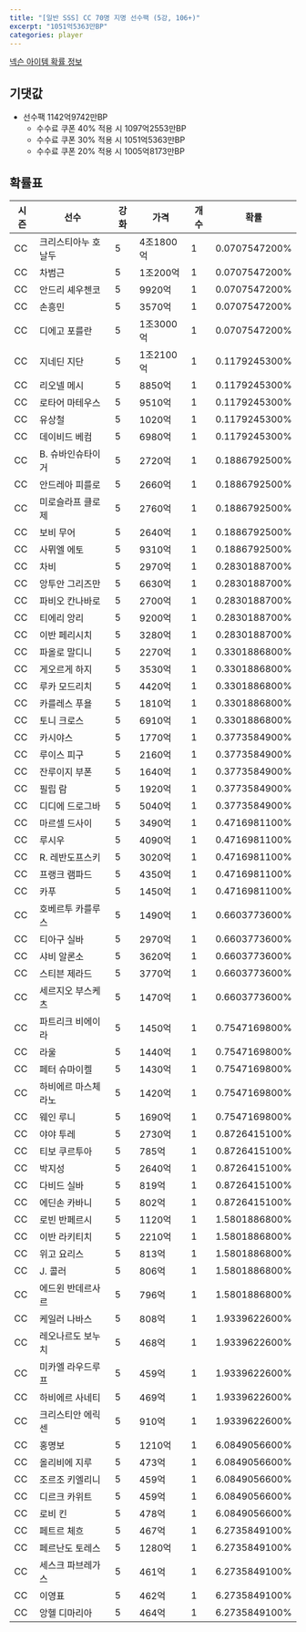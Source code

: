 ```yaml
---
title: "[일반 SSS] CC 70명 지명 선수팩 (5강, 106+)"
excerpt: "1051억5363만BP"
categories: player
---
```

[넥슨 아이템 확률 정보](http://iteminfo.nexon.com/probability/fo4?sn=7398)

## 기댓값
- 선수팩 1142억9742만BP
  - 수수료 쿠폰 40% 적용 시 1097억2553만BP
  - 수수료 쿠폰 30% 적용 시 1051억5363만BP
  - 수수료 쿠폰 20% 적용 시 1005억8173만BP


## 확률표

|시즌|선수|강화|가격|개수|확률|
|---|---|---|---|---|---|
|CC|크리스티아누 호날두|5|4조1800억|1|0.0707547200%|
|CC|차범근|5|1조200억|1|0.0707547200%|
|CC|안드리 셰우첸코|5|9920억|1|0.0707547200%|
|CC|손흥민|5|3570억|1|0.0707547200%|
|CC|디에고 포를란|5|1조3000억|1|0.0707547200%|
|CC|지네딘 지단|5|1조2100억|1|0.1179245300%|
|CC|리오넬 메시|5|8850억|1|0.1179245300%|
|CC|로타어 마테우스|5|9510억|1|0.1179245300%|
|CC|유상철|5|1020억|1|0.1179245300%|
|CC|데이비드 베컴|5|6980억|1|0.1179245300%|
|CC|B. 슈바인슈타이거|5|2720억|1|0.1886792500%|
|CC|안드레아 피를로|5|2660억|1|0.1886792500%|
|CC|미로슬라프 클로제|5|2760억|1|0.1886792500%|
|CC|보비 무어|5|2640억|1|0.1886792500%|
|CC|사뮈엘 에토|5|9310억|1|0.1886792500%|
|CC|차비|5|2970억|1|0.2830188700%|
|CC|앙투안 그리즈만|5|6630억|1|0.2830188700%|
|CC|파비오 칸나바로|5|2700억|1|0.2830188700%|
|CC|티에리 앙리|5|9200억|1|0.2830188700%|
|CC|이반 페리시치|5|3280억|1|0.2830188700%|
|CC|파올로 말디니|5|2270억|1|0.3301886800%|
|CC|게오르게 하지|5|3530억|1|0.3301886800%|
|CC|루카 모드리치|5|4420억|1|0.3301886800%|
|CC|카를레스 푸욜|5|1810억|1|0.3301886800%|
|CC|토니 크로스|5|6910억|1|0.3301886800%|
|CC|카시야스|5|1770억|1|0.3773584900%|
|CC|루이스 피구|5|2160억|1|0.3773584900%|
|CC|잔루이지 부폰|5|1640억|1|0.3773584900%|
|CC|필립 람|5|1920억|1|0.3773584900%|
|CC|디디에 드로그바|5|5040억|1|0.3773584900%|
|CC|마르셀 드사이|5|3490억|1|0.4716981100%|
|CC|루시우|5|4090억|1|0.4716981100%|
|CC|R. 레반도프스키|5|3020억|1|0.4716981100%|
|CC|프랭크 램파드|5|4350억|1|0.4716981100%|
|CC|카푸|5|1450억|1|0.4716981100%|
|CC|호베르투 카를루스|5|1490억|1|0.6603773600%|
|CC|티아구 실바|5|2970억|1|0.6603773600%|
|CC|샤비 알론소|5|3620억|1|0.6603773600%|
|CC|스티븐 제라드|5|3770억|1|0.6603773600%|
|CC|세르지오 부스케츠|5|1470억|1|0.6603773600%|
|CC|파트리크 비에이라|5|1450억|1|0.7547169800%|
|CC|라울|5|1440억|1|0.7547169800%|
|CC|페터 슈마이켈|5|1430억|1|0.7547169800%|
|CC|하비에르 마스체라노|5|1420억|1|0.7547169800%|
|CC|웨인 루니|5|1690억|1|0.7547169800%|
|CC|야야 투레|5|2730억|1|0.8726415100%|
|CC|티보 쿠르투아|5|785억|1|0.8726415100%|
|CC|박지성|5|2640억|1|0.8726415100%|
|CC|다비드 실바|5|819억|1|0.8726415100%|
|CC|에딘손 카바니|5|802억|1|0.8726415100%|
|CC|로빈 반페르시|5|1120억|1|1.5801886800%|
|CC|이반 라키티치|5|2210억|1|1.5801886800%|
|CC|위고 요리스|5|813억|1|1.5801886800%|
|CC|J. 콜러|5|806억|1|1.5801886800%|
|CC|에드윈 반데르사르|5|796억|1|1.5801886800%|
|CC|케일러 나바스|5|808억|1|1.9339622600%|
|CC|레오나르도 보누치|5|468억|1|1.9339622600%|
|CC|미카엘 라우드루프|5|459억|1|1.9339622600%|
|CC|하비에르 사네티|5|469억|1|1.9339622600%|
|CC|크리스티안 에릭센|5|910억|1|1.9339622600%|
|CC|홍명보|5|1210억|1|6.0849056600%|
|CC|올리비에 지루|5|473억|1|6.0849056600%|
|CC|조르조 키엘리니|5|459억|1|6.0849056600%|
|CC|디르크 카위트|5|459억|1|6.0849056600%|
|CC|로비 킨|5|478억|1|6.0849056600%|
|CC|페트르 체흐|5|467억|1|6.2735849100%|
|CC|페르난도 토레스|5|1280억|1|6.2735849100%|
|CC|세스크 파브레가스|5|461억|1|6.2735849100%|
|CC|이영표|5|462억|1|6.2735849100%|
|CC|앙헬 디마리아|5|464억|1|6.2735849100%|
